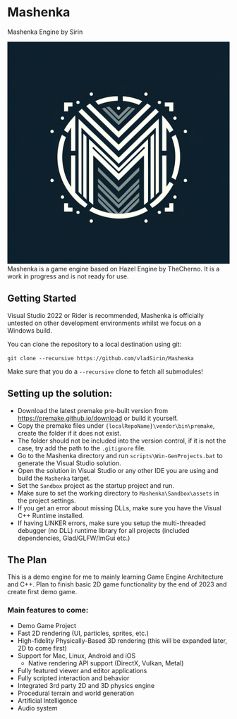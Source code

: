 # Mashenka
Mashenka Engine by Sirin

![Mashenka](/Resources/Branding/MashenkaLogo.png?raw=true "Mashenka")
Mashenka is a game engine based on Hazel Engine by TheCherno. It is a work in progress and is not ready for use.

## Getting Started
Visual Studio 2022 or Rider is recommended, Mashenka is officially untested on other development environments whilst we focus on a Windows build.

You can clone the repository to a local destination using git:

`git clone --recursive https://github.com/vladSirin/Mashenka`

Make sure that you do a `--recursive` clone to fetch all submodules!

## Setting up the solution:
- Download the latest premake pre-built version from https://premake.github.io/download or build it yourself.
- Copy the premake files under `{localRepoName}\vendor\bin\premake`, create the folder if it does not exist.
- The folder should not be included into the version control, if it is not the case, try add the path to the `.gitignore` file.
- Go to the Mashenka directory and run `scripts\Win-GenProjects.bat` to generate the Visual Studio solution.
- Open the solution in Visual Studio or any other IDE you are using and build the `Mashenka` target.
- Set the `Sandbox` project as the startup project and run.
- Make sure to set the working directory to `Mashenka\Sandbox\assets` in the project settings.
- If you get an error about missing DLLs, make sure you have the Visual C++ Runtime installed.
- If having LINKER errors, make sure you setup the multi-threaded debugger (no DLL) runtime library for all projects (included dependencies, Glad/GLFW/ImGui etc.)

## The Plan
This is a demo engine for me to mainly learning Game Engine Architecture and C++.
Plan to finish basic 2D game functionality by the end of 2023 and create first demo game.

### Main features to come:
- Demo Game Project
- Fast 2D rendering (UI, particles, sprites, etc.)
- High-fidelity Physically-Based 3D rendering (this will be expanded later, 2D to come first)
- Support for Mac, Linux, Android and iOS
    - Native rendering API support (DirectX, Vulkan, Metal)
- Fully featured viewer and editor applications
- Fully scripted interaction and behavior
- Integrated 3rd party 2D and 3D physics engine
- Procedural terrain and world generation
- Artificial Intelligence
- Audio system

